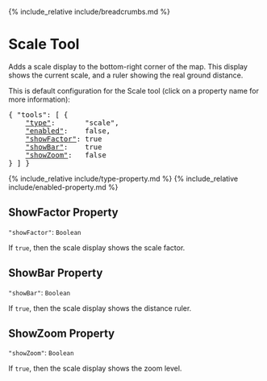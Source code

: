{% include_relative include/breadcrumbs.md %}

# Scale Tool

Adds a scale display to the bottom-right corner of the map.
This display shows the current scale, and a ruler showing the real ground distance.

This is default configuration for the Scale tool (click on a property name for more information):
<pre>
{ "tools": [ {
    <a href="#type-property"        >"type"</a>:       "scale",
    <a href="#enabled-property"     >"enabled"</a>:    false,
    <a href="#showfactor-property"  >"showFactor"</a>: true
    <a href="#showbar-property"     >"showBar"</a>:    true
    <a href="#showzoom-property"    >"showZoom"</a>:   false
} ] }
</pre>

{% include_relative include/type-property.md %}
{% include_relative include/enabled-property.md %}

## ShowFactor Property
`"showFactor"`: `Boolean`

If `true`, then the scale display shows the scale factor.

## ShowBar Property
`"showBar"`: `Boolean`

If `true`, then the scale display shows the distance ruler.

## ShowZoom Property
`"showZoom"`: `Boolean`

If `true`, then the scale display shows the zoom level.

